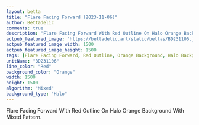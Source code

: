 ```yaml
---
layout: betta
title: "Flare Facing Forward (2023-11-06)"
author: Bettadelic
comments: true
description: "Flare Facing Forward With Red Outline On Halo Orange Background With Mixed Pattern."
actpub_featured_image: "https://bettadelic.art/static/bettas/BD231106.jpg"
actpub_featured_image_width: 1500
actpub_featured_image_height: 1500
tags: [Flare Facing Forward, Red Outline, Orange Background, Halo Background Pattern, Mixed Pattern, November 2023]
unitName: "BD231106"
line_color: "Red"
background_color: "Orange"
width: 1500
height: 1500
algorithm: "Mixed"
background_type: "Halo"
---
```


Flare Facing Forward With Red Outline On Halo Orange Background With Mixed Pattern.
